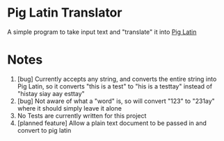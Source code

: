 Pig Latin Translator
====================

A simple program to take input text and "translate" it into [Pig Latin](https://en.wikipedia.org/wiki/Pig_Latin)


Notes
=====

1. [bug] Currently accepts any string, and converts the entire string into Pig Latin, so it converts "this is a test" to "his is a testtay" instead of "histay siay aay esttay"
2. [bug] Not aware of what a "word" is, so will convert "123" to "231ay" where it should simply leave it alone
3. No Tests are currently written for this project
4. [planned feature] Allow a plain text document to be passed in and convert to pig latin
